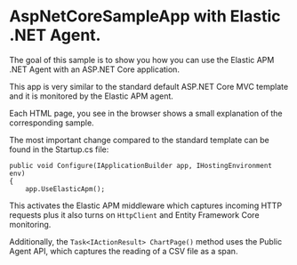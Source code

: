 # AspNetCoreSampleApp with Elastic .NET Agent. 

The goal of this sample is to show you how you can use the Elastic APM .NET Agent with an ASP.NET Core application.

This app is very similar to the standard default ASP.NET Core MVC template and it is monitored by the Elastic APM agent.

Each HTML page, you see in the browser shows a small explanation of the corresponding sample.

The most important change compared to the standard template can be found in the Startup.cs file:


```
public void Configure(IApplicationBuilder app, IHostingEnvironment env)
{
    app.UseElasticApm();
````

This activates the Elastic APM middleware which captures incoming HTTP requests plus it also turns on `HttpClient` and Entity Framework Core monitoring.

Additionally, the `Task<IActionResult> ChartPage()` method uses the Public Agent API, which captures the reading of a CSV file as a span.